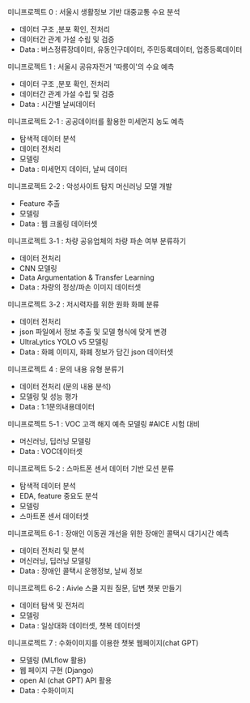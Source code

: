 미니프로젝트 0 : 서울시 생활정보 기반 대중교통 수요 분석
 - 데이터 구조 ,분포 확인, 전처리 
 - 데이터간 관계 가설 수립 및 검증 
 - Data : 버스정류장데이터, 유동인구데이터, 주민등록데이터, 업종등록데이터

미니프로젝트 1 : 서울시 공유자전거 '따릉이'의 수요 예측
 - 데이터 구조 ,분포 확인, 전처리 
 - 데이터간 관계 가설 수립 및 검증 
 - Data : 시간별 날씨데이터

미니프로젝트 2-1 : 공공데이터를 활용한 미세먼지 농도 예측
 - 탐색적 데이터 분석
 - 데이터 전처리
 - 모델링
 - Data : 미세먼지 데이터, 날씨 데이터

미니프로젝트 2-2 : 악성사이트 탐지 머신러닝 모델 개발
 - Feature 추출
 - 모델링
 - Data : 웹 크롤링 데이터셋

미니프로젝트 3-1 : 차량 공유업체의 차량 파손 여부 분류하기
 - 데이터 전처리
 - CNN 모델링
 - Data Argumentation & Transfer Learning
 - Data : 차량의 정상/파손 이미지 데이터셋

미니프로젝트 3-2 : 저시력자를 위한 원화 화폐 분류
 - 데이터 전처리
 - json 파일에서 정보 추출 및 모델 형식에 맞게 변경
 - UltraLytics YOLO v5 모델링
 - Data : 화폐 이미지, 화폐 정보가 담긴 json 데이터셋

미니프로젝트 4 : 문의 내용 유형 분류기
 - 데이터 전처리 (문의 내용 분석)
 - 모델링 및 성능 평가
 - Data : 1:1문의내용데이터

미니프로젝트 5-1 : VOC 고객 해지 예측 모델링 #AICE 시험 대비
 - 머신러닝, 딥러닝 모델링
 - Data : VOC데이터셋

미니프로젝트 5-2 : 스마트폰 센서 데이터 기반 모션 분류
 - 탐색적 데이터 분석
 - EDA, feature 중요도 분석
 - 모델링
 - 스마트폰 센서 데이터셋

미니프로젝트 6-1 : 장애인 이동권 개선을 위한 장애인 콜택시 대기시간 예측
 - 데이터 전처리 및 분석
 - 머신러닝, 딥러닝 모델링
 - Data : 장애인 콜택시 운행정보, 날씨 정보

미니프로젝트 6-2 : Aivle 스쿨 지원 질문, 답변 챗봇 만들기
 - 데이터 탐색 및 전처리
 - 모델링
 - Data : 일상대화 데이터셋, 챗복 데이터셋

미니프로젝트 7 : 수화이미지를 이용한 챗봇 웹페이지(chat GPT)
 - 모델링 (MLflow 활용)
 - 웹 페이지 구현 (Django)
 - open AI (chat GPT) API 활용
 - Data : 수화이미지